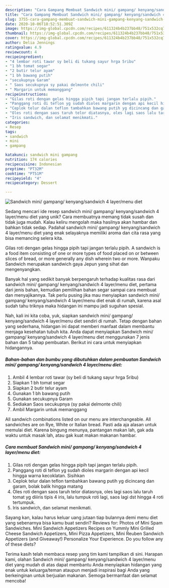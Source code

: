 ```yaml
---
description: "Cara Gampang Membuat Sandwich mini/ gampang/ kenyang/sandwich 4 layer/menu diet yang Enak"
title: "Cara Gampang Membuat Sandwich mini/ gampang/ kenyang/sandwich 4 layer/menu diet yang Enak"
slug: 3755-cara-gampang-membuat-sandwich-mini-gampang-kenyang-sandwich-4-layer-menu-diet-yang-enak
date: 2020-10-06T18:52:51.309Z
image: https://img-global.cpcdn.com/recipes/611324b4b237bb48/751x532cq70/sandwich-mini-gampang-kenyangsandwich-4-layermenu-diet-foto-resep-utama.jpg
thumbnail: https://img-global.cpcdn.com/recipes/611324b4b237bb48/751x532cq70/sandwich-mini-gampang-kenyangsandwich-4-layermenu-diet-foto-resep-utama.jpg
cover: https://img-global.cpcdn.com/recipes/611324b4b237bb48/751x532cq70/sandwich-mini-gampang-kenyangsandwich-4-layermenu-diet-foto-resep-utama.jpg
author: Delia Jennings
ratingvalue: 4.9
reviewcount: 4
recipeingredient:
- "4 lembar roti tawar sy beli di tukang sayur hrga 5ribu"
- "1 bh tomat segar"
- "2 butir telur ayam"
- "1 bh bawang putih"
- "secukupnya Garam"
- " Saos secukupnya sy pakai delmonte chili"
- " Margarin untuk memanggang"
recipeinstructions:
- "Gilas roti dengan gelas hingga pipih tapi jangan terlalu pipih."
- "Panggang roti di teflon yg sudah dioles margarin dengan api kecil hingga warna kecoklatan. Sisihkan"
- "Ceplok telur dalan teflon tambahkan bawang putih yg dicincang dan garam, bolak balik hingga matang"
- "Oles roti dengan saos taruh telor diatasnya, oles lagi saos lalu taruh tomat yg diiiris tipis 4 iris, lalu tumpuk roti lagi, saos lagi dst hingga 4 roti tertumpuk."
- "Iris sandwich, dan selamat menikmati."
categories:
- Resep
tags:
- sandwich
- mini
- gampang

katakunci: sandwich mini gampang 
nutrition: 174 calories
recipecuisine: Indonesian
preptime: "PT32M"
cooktime: "PT51M"
recipeyield: "4"
recipecategory: Dessert

---
```



![Sandwich mini/ gampang/ kenyang/sandwich 4 layer/menu diet](https://img-global.cpcdn.com/recipes/611324b4b237bb48/751x532cq70/sandwich-mini-gampang-kenyangsandwich-4-layermenu-diet-foto-resep-utama.jpg)

Sedang mencari ide resep sandwich mini/ gampang/ kenyang/sandwich 4 layer/menu diet yang unik? Cara membuatnya memang tidak susah dan tidak juga mudah. Kalau keliru mengolah maka hasilnya akan hambar dan bahkan tidak sedap. Padahal sandwich mini/ gampang/ kenyang/sandwich 4 layer/menu diet yang enak selayaknya memiliki aroma dan cita rasa yang bisa memancing selera kita.

Gilas roti dengan gelas hingga pipih tapi jangan terlalu pipih. A sandwich is a food item consisting of one or more types of food placed on or between slices of bread, or more generally any dish wherein two or more. Wanpaku Sandwich merupakan sandwich gaya Jepun yang sihat dan mengenyangkan.

Banyak hal yang sedikit banyak berpengaruh terhadap kualitas rasa dari sandwich mini/ gampang/ kenyang/sandwich 4 layer/menu diet, pertama dari jenis bahan, kemudian pemilihan bahan segar sampai cara membuat dan menyajikannya. Tak perlu pusing jika mau menyiapkan sandwich mini/ gampang/ kenyang/sandwich 4 layer/menu diet enak di rumah, karena asal sudah tahu triknya maka hidangan ini mampu jadi suguhan spesial.


Nah, kali ini kita coba, yuk, siapkan sandwich mini/ gampang/ kenyang/sandwich 4 layer/menu diet sendiri di rumah. Tetap dengan bahan yang sederhana, hidangan ini dapat memberi manfaat dalam membantu menjaga kesehatan tubuh kita. Anda dapat menyiapkan Sandwich mini/ gampang/ kenyang/sandwich 4 layer/menu diet menggunakan 7 jenis bahan dan 5 tahap pembuatan. Berikut ini cara untuk menyiapkan hidangannya.

<!--inarticleads1-->

##### Bahan-bahan dan bumbu yang dibutuhkan dalam pembuatan Sandwich mini/ gampang/ kenyang/sandwich 4 layer/menu diet:

1. Ambil 4 lembar roti tawar (sy beli di tukang sayur hrga 5ribu)
1. Siapkan 1 bh tomat segar
1. Siapkan 2 butir telur ayam
1. Gunakan 1 bh bawang putih
1. Gunakan secukupnya Garam
1. Sediakan  Saos secukupnya (sy pakai delmonte chili)
1. Ambil  Margarin untuk memanggang


All sandwich combinations listed on our menu are interchangeable. All sandwiches are on Rye, White or Italian bread. Pasti ada aja alasan untuk memulai diet. Karena bingung menunya, pantangan makan lah, gak ada waktu untuk masak lah, atau gak kuat makan makanan hambar. 

<!--inarticleads2-->

##### Cara membuat Sandwich mini/ gampang/ kenyang/sandwich 4 layer/menu diet:

1. Gilas roti dengan gelas hingga pipih tapi jangan terlalu pipih.
1. Panggang roti di teflon yg sudah dioles margarin dengan api kecil hingga warna kecoklatan. Sisihkan
1. Ceplok telur dalan teflon tambahkan bawang putih yg dicincang dan garam, bolak balik hingga matang
1. Oles roti dengan saos taruh telor diatasnya, oles lagi saos lalu taruh tomat yg diiiris tipis 4 iris, lalu tumpuk roti lagi, saos lagi dst hingga 4 roti tertumpuk.
1. Iris sandwich, dan selamat menikmati.


Sayang kan, kalau harus keluar uang jutaan tiap bulannya demi menu diet yang sebenarnya bisa kamu buat sendiri? Reviews for: Photos of Mini Spam Sandwiches. Mini Sandwich Appetizers Recipes on Yummly Mini Grilled Cheese Sandwich Appetizers, Mini Pizza Appetizers, Mini Reuben Sandwich Appetizers (and Giveaway!) Personalize Your Experience. Do you follow any of these diets? 

Terima kasih telah membaca resep yang tim kami tampilkan di sini. Harapan kami, olahan Sandwich mini/ gampang/ kenyang/sandwich 4 layer/menu diet yang mudah di atas dapat membantu Anda menyiapkan hidangan yang enak untuk keluarga/teman ataupun menjadi inspirasi bagi Anda yang berkeinginan untuk berjualan makanan. Semoga bermanfaat dan selamat mencoba!
